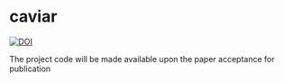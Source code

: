 # caviar


[![DOI](https://zenodo.org/badge/731216583.svg)](https://zenodo.org/doi/10.5281/zenodo.10472002)


The project code will be made available upon the paper acceptance for publication
